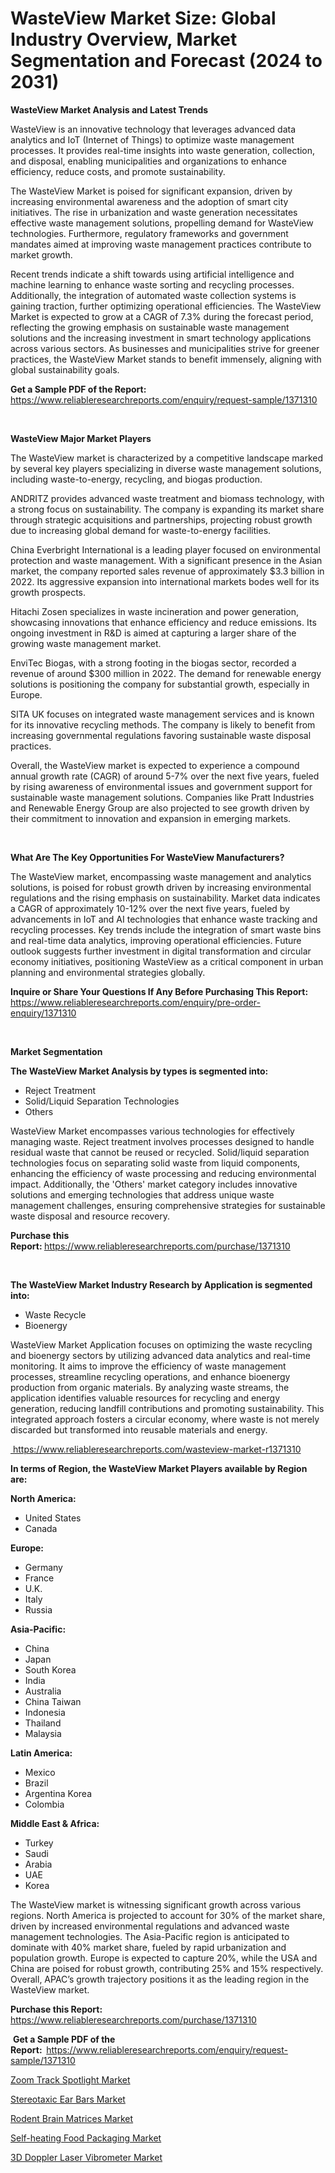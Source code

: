 <p><h1>WasteView Market Size: Global Industry Overview, Market Segmentation and Forecast (2024 to 2031)</h1></p><p><strong>WasteView Market Analysis and Latest Trends</strong></p>
<p><p>WasteView is an innovative technology that leverages advanced data analytics and IoT (Internet of Things) to optimize waste management processes. It provides real-time insights into waste generation, collection, and disposal, enabling municipalities and organizations to enhance efficiency, reduce costs, and promote sustainability.</p><p>The WasteView Market is poised for significant expansion, driven by increasing environmental awareness and the adoption of smart city initiatives. The rise in urbanization and waste generation necessitates effective waste management solutions, propelling demand for WasteView technologies. Furthermore, regulatory frameworks and government mandates aimed at improving waste management practices contribute to market growth.</p><p>Recent trends indicate a shift towards using artificial intelligence and machine learning to enhance waste sorting and recycling processes. Additionally, the integration of automated waste collection systems is gaining traction, further optimizing operational efficiencies. The WasteView Market is expected to grow at a CAGR of 7.3% during the forecast period, reflecting the growing emphasis on sustainable waste management solutions and the increasing investment in smart technology applications across various sectors. As businesses and municipalities strive for greener practices, the WasteView Market stands to benefit immensely, aligning with global sustainability goals.</p></p>
<p><strong>Get a Sample PDF of the Report:&nbsp;</strong> <a href="https://www.reliableresearchreports.com/enquiry/request-sample/1371310?utm_campaign=24&utm_medium=2&utm_source=Github&utm_content=ia&utm_term=06122024&utm_id=wasteview">https://www.reliableresearchreports.com/enquiry/request-sample/1371310</a></p>
<p>&nbsp;</p>
<p><strong>WasteView Major Market Players</strong></p>
<p><p>The WasteView market is characterized by a competitive landscape marked by several key players specializing in diverse waste management solutions, including waste-to-energy, recycling, and biogas production. </p><p>ANDRITZ provides advanced waste treatment and biomass technology, with a strong focus on sustainability. The company is expanding its market share through strategic acquisitions and partnerships, projecting robust growth due to increasing global demand for waste-to-energy facilities. </p><p>China Everbright International is a leading player focused on environmental protection and waste management. With a significant presence in the Asian market, the company reported sales revenue of approximately $3.3 billion in 2022. Its aggressive expansion into international markets bodes well for its growth prospects. </p><p>Hitachi Zosen specializes in waste incineration and power generation, showcasing innovations that enhance efficiency and reduce emissions. Its ongoing investment in R&D is aimed at capturing a larger share of the growing waste management market.</p><p>EnviTec Biogas, with a strong footing in the biogas sector, recorded a revenue of around $300 million in 2022. The demand for renewable energy solutions is positioning the company for substantial growth, especially in Europe.</p><p>SITA UK focuses on integrated waste management services and is known for its innovative recycling methods. The company is likely to benefit from increasing governmental regulations favoring sustainable waste disposal practices.</p><p>Overall, the WasteView market is expected to experience a compound annual growth rate (CAGR) of around 5-7% over the next five years, fueled by rising awareness of environmental issues and government support for sustainable waste management solutions. Companies like Pratt Industries and Renewable Energy Group are also projected to see growth driven by their commitment to innovation and expansion in emerging markets.</p></p>
<p>&nbsp;</p>
<p><strong>What Are The Key Opportunities For WasteView Manufacturers?</strong></p>
<p><p>The WasteView market, encompassing waste management and analytics solutions, is poised for robust growth driven by increasing environmental regulations and the rising emphasis on sustainability. Market data indicates a CAGR of approximately 10-12% over the next five years, fueled by advancements in IoT and AI technologies that enhance waste tracking and recycling processes. Key trends include the integration of smart waste bins and real-time data analytics, improving operational efficiencies. Future outlook suggests further investment in digital transformation and circular economy initiatives, positioning WasteView as a critical component in urban planning and environmental strategies globally.</p></p>
<p><strong>Inquire or Share Your Questions If Any Before Purchasing This Report:</strong> <a href="https://www.reliableresearchreports.com/enquiry/pre-order-enquiry/1371310?utm_campaign=24&utm_medium=2&utm_source=Github&utm_content=ia&utm_term=06122024&utm_id=wasteview">https://www.reliableresearchreports.com/enquiry/pre-order-enquiry/1371310</a></p>
<p>&nbsp;</p>
<p><strong>Market Segmentation</strong></p>
<p><strong>The WasteView Market Analysis by types is segmented into:</strong></p>
<p><ul><li>Reject Treatment</li><li>Solid/Liquid Separation Technologies</li><li>Others</li></ul></p>
<p><p>WasteView Market encompasses various technologies for effectively managing waste. Reject treatment involves processes designed to handle residual waste that cannot be reused or recycled. Solid/liquid separation technologies focus on separating solid waste from liquid components, enhancing the efficiency of waste processing and reducing environmental impact. Additionally, the 'Others' market category includes innovative solutions and emerging technologies that address unique waste management challenges, ensuring comprehensive strategies for sustainable waste disposal and resource recovery.</p></p>
<p><strong>Purchase this Report:&nbsp;</strong><a href="https://www.reliableresearchreports.com/purchase/1371310?utm_campaign=24&utm_medium=2&utm_source=Github&utm_content=ia&utm_term=06122024&utm_id=wasteview">https://www.reliableresearchreports.com/purchase/1371310</a></p>
<p>&nbsp;</p>
<p><strong>The WasteView Market Industry Research by Application is segmented into:</strong></p>
<p><ul><li>Waste Recycle</li><li>Bioenergy</li></ul></p>
<p><p>WasteView Market Application focuses on optimizing the waste recycling and bioenergy sectors by utilizing advanced data analytics and real-time monitoring. It aims to improve the efficiency of waste management processes, streamline recycling operations, and enhance bioenergy production from organic materials. By analyzing waste streams, the application identifies valuable resources for recycling and energy generation, reducing landfill contributions and promoting sustainability. This integrated approach fosters a circular economy, where waste is not merely discarded but transformed into reusable materials and energy.</p></p>
<p><a href="https://www.reliableresearchreports.com/wasteview-market-r1371310?utm_campaign=24&utm_medium=2&utm_source=Github&utm_content=ia&utm_term=06122024&utm_id=wasteview">&nbsp;https://www.reliableresearchreports.com/wasteview-market-r1371310</a></p>
<p><strong>In terms of Region, the WasteView Market Players available by Region are:</strong></p>
<p>
    <p> <strong> North America: </strong>
        <ul>
            <li>United States</li>
            <li>Canada</li>
        </ul>
        </p> 
    <p> <strong> Europe: </strong>
        <ul>
            <li>Germany</li>
            <li>France</li>
            <li>U.K.</li>
            <li>Italy</li>
            <li>Russia</li>
        </ul>
        </p> 
    <p> <strong> Asia-Pacific: </strong>
        <ul>
            <li>China</li>
            <li>Japan</li>
            <li>South Korea</li>
            <li>India</li>
            <li>Australia</li>
            <li>China Taiwan</li>
            <li>Indonesia</li>
            <li>Thailand</li>
            <li>Malaysia</li>
        </ul>
        </p> 
    <p> <strong> Latin America: </strong>
        <ul>
            <li>Mexico</li>
            <li>Brazil</li>
            <li>Argentina Korea</li>
            <li>Colombia</li>
        </ul>
        </p> 
    <p> <strong> Middle East & Africa: </strong>
        <ul>
            <li>Turkey</li>
            <li>Saudi</li>
            <li>Arabia</li>
            <li>UAE</li>
            <li>Korea</li>
        </ul>
    </p>
    </p>
<p><p>The WasteView market is witnessing significant growth across various regions. North America is projected to account for 30% of the market share, driven by increased environmental regulations and advanced waste management technologies. The Asia-Pacific region is anticipated to dominate with 40% market share, fueled by rapid urbanization and population growth. Europe is expected to capture 20%, while the USA and China are poised for robust growth, contributing 25% and 15% respectively. Overall, APAC’s growth trajectory positions it as the leading region in the WasteView market.</p></p>
<p><strong>Purchase this Report: </strong><a href="https://www.reliableresearchreports.com/purchase/1371310?utm_campaign=24&utm_medium=2&utm_source=Github&utm_content=ia&utm_term=06122024&utm_id=wasteview">https://www.reliableresearchreports.com/purchase/1371310</a></p>
<p>&nbsp;<strong>Get a Sample PDF of the Report:&nbsp;&nbsp;</strong><a href="https://www.reliableresearchreports.com/enquiry/request-sample/1371310?utm_campaign=24&utm_medium=2&utm_source=Github&utm_content=ia&utm_term=06122024&utm_id=wasteview">https://www.reliableresearchreports.com/enquiry/request-sample/1371310</a></p>
<p><strong></strong></p>
<p><p><a href="https://issuu.com/reportprime-2/docs/zoom-track-spotlight-market-size-2030.pptx?utm_campaign=24&utm_medium=2&utm_source=Github&utm_content=ia&utm_term=06122024&utm_id=wasteview">Zoom Track Spotlight Market</a></p><p><a href="https://www.linkedin.com/pulse/global-stereotaxic-ear-bars-marketundergoing-substantial-growth-z3l6e?utm_campaign=24&utm_medium=2&utm_source=Github&utm_content=ia&utm_term=06122024&utm_id=wasteview">Stereotaxic Ear Bars Market</a></p><p><a href="https://www.linkedin.com/pulse/rodent-brain-matrices-market-growth-forecast-size-projected-123-vqwme?utm_campaign=24&utm_medium=2&utm_source=Github&utm_content=ia&utm_term=06122024&utm_id=wasteview">Rodent Brain Matrices Market</a></p><p><a href="https://github.com/elizabethdagraca/Market-Research-Report-List-5/blob/main/self-heating-food-packaging-market.md?utm_campaign=24&utm_medium=2&utm_source=Github&utm_content=ia&utm_term=06122024&utm_id=wasteview">Self-heating Food Packaging Market</a></p><p><a href="https://issuu.com/reportprime-2/docs/3d-doppler-laser-vibrometer-market-size-2030.pptx?utm_campaign=24&utm_medium=2&utm_source=Github&utm_content=ia&utm_term=06122024&utm_id=wasteview">3D Doppler Laser Vibrometer Market</a></p></p>